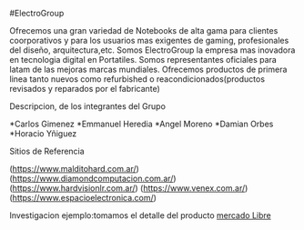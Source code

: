 #ElectroGroup

Ofrecemos una gran variedad de Notebooks de alta gama
para clientes coorporativos y para los usuarios mas exigentes de gaming, profesionales del diseño, arquitectura,etc. 
Somos ElectroGroup la empresa mas inovadora en tecnologia digital en Portatiles.
Somos representantes oficiales para latam de las mejoras marcas mundiales.
Ofrecemos productos de primera linea tanto nuevos como refurbished o reacondicionados(productos revisados y reparados por el fabricante)

Descripcion, de los integrantes del Grupo

*Carlos Gimenez
*Emmanuel Heredia
*Angel Moreno
*Damian Orbes
*Horacio Yñiguez


Sitios de Referencia

(https://www.malditohard.com.ar/)
(https://www.diamondcomputacion.com.ar/)
(https://www.hardvisionlr.com.ar/)
(https://www.venex.com.ar/)
(https://www.espacioelectronica.com/)

Investigacion
ejemplo:tomamos el detalle del producto
[mercado Libre ](url)


